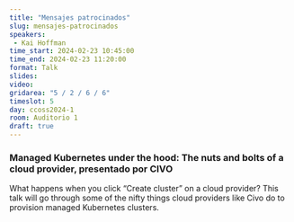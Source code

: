 ```yaml
---
title: "Mensajes patrocinados"
slug: mensajes-patrocinados
speakers:
 - Kai Hoffman
time_start: 2024-02-23 10:45:00
time_end: 2024-02-23 11:20:00
format: Talk
slides: 
video: 
gridarea: "5 / 2 / 6 / 6"
timeslot: 5
day: ccoss2024-1
room: Auditorio 1
draft: true
---
```


### Managed Kubernetes under the hood: The nuts and bolts of a cloud provider, presentado por CIVO
What happens when you click “Create cluster” on a cloud provider? This talk will go through some of the nifty things cloud providers like Civo do to provision managed Kubernetes clusters.


